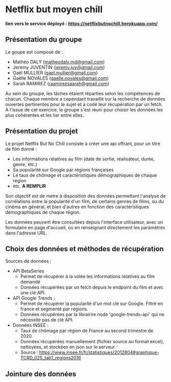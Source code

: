 # Netflix but moyen chill

**lien vers le service déployé : https://netflixbutnochill.herokuapp.com/**


## Présentation du groupe
Le goupe est composé de :
- Mathéo DALY (matheodaly.md@gmail.com)
- Jeremy JUVENTIN (jeremy.juv@gmail.com)
- Gaël MULLIER (gael.mullier@gmail.com)
- Gaëlle NOVALES (gaelle.novales@gmail.com)
- Sarah RAMIREZ (raamirezsaarah@gmail.com)

Au sein du groupe, les tâches étaient réparties selon les compétences de chacun.
Chaque membre a cependant travaillé sur la recherche de données ouvertes pertinentes pour le sujet et a codé leur récupération par un fetch. A l'issue de cet exercice, le groupe s'est réuni pour choisir les données les plus cohérentes et les lier entre elles.

## Présentation du projet
Le projet Netflix But No Chill consiste à créer une api offrant, pour un titre de film donné : 
- Les informations relatives au film (date de sortie, réalisateur, durée, genre, etc.)
- Sa popularité sur Google par régions françaises 
- Le taux de chômage et caractéristiques démographiques de chaque région
- etc. **A REMPLIR**

Son objectif est de metre à disposition des données permettant l'analyse de corrélations entre la popularité d'un film, de certains genres de films, ou du cinéma en général, et bien d'autres en fonction des caractéristiques démographiques de chaque région.

Les données peuvent être consultées depuis l'interface utilisateur, avec un formulaire en page d'accueil, ou en renseignant directement les paramètres dans l'adresse URL.

## Choix des données et méthodes de récupération
Sources de données :
- API BetaSeries
  - Permet de récupérer à la volée les informations relatives au film demandé
  - Données récupérées par un fetch depuis le endpoint du film et avec une clé API.
- API Google Trends :
  - Permet de récupérer la popularité d'un mot clé sur Google. Filtré en france et segmenté par régions.
  - Données récupérées par la librairire node 'google-trends-api' qui ne nécessite pas de clé API.
- Données INSEE :
  - Taux de chômage par région de France au second trimestre de 2020.
  - Données récupérées manuellement (fichier source au format excel), nettoyées, et stockées en json sur le serveur.
  - Source : https://www.insee.fr/fr/statistiques/2012804#graphique-TCRD_025_tab1_regions2016


## Jointure des données